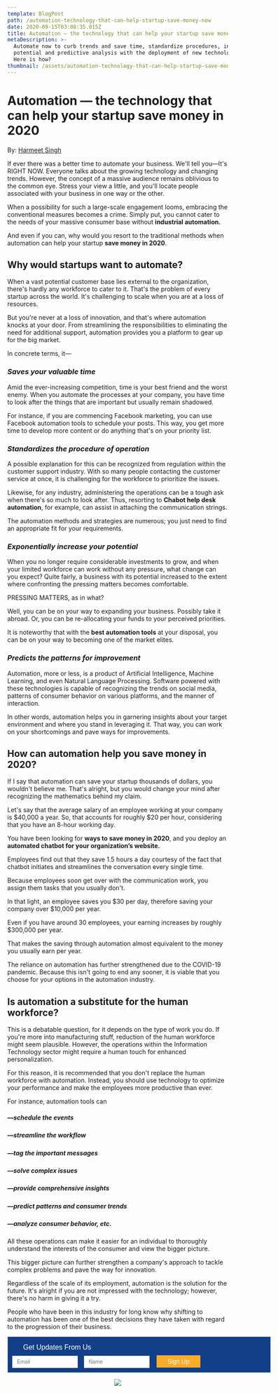 ```yaml
---
template: BlogPost
path: /automation-technology-that-can-help-startup-save-money-now
date: 2020-09-15T03:08:35.015Z
title: Automation — the technology that can help your startup save money in 2020
metaDescription: >-
  Automate now to curb trends and save time, standardize procedures, increase
  potential and predictive analysis with the deployment of new technologies.
  Here is how?
thumbnail: /assets/automation-technology-that-can-help-startup-save-money-now.png
---
```

# Automation — the technology that can help your startup save money in 2020

By: [Harmeet Singh](https://www.linkedin.com/in/harmeet-singh-402aa3160)



If ever there was a better time to automate your business. We'll tell you—It's RIGHT NOW. Everyone talks about the growing technology and changing trends. However, the concept of a massive audience remains oblivious to the common eye. Stress your view a little, and you'll locate people associated with your business in one way or the other.

When a possibility for such a large-scale engagement looms, embracing the conventional measures becomes a crime. Simply put, you cannot cater to the needs of your massive consumer base without **industrial automation.**

And even if you can, why would you resort to the traditional methods when automation can help your startup **save money in 2020**.

## **Why would startups want to automate?**

When a vast potential customer base lies external to the organization, there's hardly any workforce to cater to it. That's the problem of every startup across the world. It's challenging to scale when you are at a loss of resources.

But you're never at a loss of innovation, and that's where automation knocks at your door. From streamlining the responsibilities to eliminating the need for additional support, automation provides you a platform to gear up for the big market.

In concrete terms, it—

### ***Saves your valuable time***

Amid the ever-increasing competition, time is your best friend and the worst enemy. When you automate the processes at your company, you have time to look after the things that are important but usually remain shadowed.

For instance, if you are commencing Facebook marketing, you can use Facebook automation tools to schedule your posts. This way, you get more time to develop more content or do anything that's on your priority list.

### ***Standardizes the procedure of operation***

A possible explanation for this can be recognized from regulation within the customer support industry. With so many people contacting the customer service at once, it is challenging for the workforce to prioritize the issues.

Likewise, for any industry, administering the operations can be a tough ask when there's so much to look after. Thus, resorting to **Chabot help desk automation**, for example, can assist in attaching the communication strings.

The automation methods and strategies are numerous; you just need to find an appropriate fit for your requirements.

### ***Exponentially increase your potential***

When you no longer require considerable investments to grow, and when your limited workforce can work without any pressure, what change can you expect? Quite fairly, a business with its potential increased to the extent where confronting the pressing matters becomes comfortable.

PRESSING MATTERS, as in what?

Well, you can be on your way to expanding your business. Possibly take it abroad. Or, you can be re-allocating your funds to your perceived priorities.

It is noteworthy that with the **best automation tools** at your disposal, you can be on your way to becoming one of the market elites.

### ***Predicts the patterns for improvement***

Automation, more or less, is a product of Artificial Intelligence, Machine Learning, and even Natural Language Processing. Software powered with these technologies is capable of recognizing the trends on social media, patterns of consumer behavior on various platforms, and the manner of interaction.

In other words, automation helps you in garnering insights about your target environment and where you stand in leveraging it. That way, you can work on your shortcomings and pave ways for improvements.

## **How can automation help you save money in 2020?**

If I say that automation can save your startup thousands of dollars, you wouldn't believe me. That's alright, but you would change your mind after recognizing the mathematics behind my claim.

Let's say that the average salary of an employee working at your company is $40,000 a year. So, that accounts for roughly $20 per hour, considering that you have an 8-hour working day.

You have been looking for **ways to save money in 2020**, and you deploy an **automated chatbot for your organization’s website.**

Employees find out that they save 1.5 hours a day courtesy of the fact that chatbot initiates and streamlines the conversation every single time.

Because employees soon get over with the communication work, you assign them tasks that you usually don't.

In that light, an employee saves you $30 per day, therefore saving your company over $10,000 per year.

Even if you have around 30 employees, your earning increases by roughly $300,000 per year.

That makes the saving through automation almost equivalent to the money you usually earn per year.

The reliance on automation has further strengthened due to the COVID-19 pandemic. Because this isn't going to end any sooner, it is viable that you choose for your options in the automation industry.

## Is automation a substitute for the human workforce?

This is a debatable question, for it depends on the type of work you do. If you're more into manufacturing stuff, reduction of the human workforce might seem plausible. However, the operations within the Information Technology sector might require a human touch for enhanced personalization.

For this reason, it is recommended that you don't replace the human workforce with automation. Instead, you should use technology to optimize your performance and make the employees more productive than ever.

For instance, automation tools can

##### —schedule the events

##### —streamline the workflow

##### —tag the important messages

##### —solve complex issues

##### —provide comprehensive insights

##### —predict patterns and consumer trends

##### —analyze consumer behavior, etc.

All these operations can make it easier for an individual to thoroughly understand the interests of the consumer and view the bigger picture.

This bigger picture can further strengthen a company's approach to tackle complex problems and pave the way for innovation.

Regardless of the scale of its employment, automation is the solution for the future. It's alright if you are not impressed with the technology; however, there's no harm in giving it a try.

People who have been in this industry for long know why shifting to automation has been one of the best decisions they have taken with regard to the progression of their business.

<!--Zoho Campaigns Web-Optin Form's Header Code Starts Here-->

<script type="text/javascript" src="https://publ.maillist-manage.com/js/optin.min.js" onload="setupSF('sfa3e251e879e810faf1fdd388070fea6dae6364a62834cb22','ZCFORMVIEW',false,'light',false,'0')"></script>

<script type="text/javascript">
	function runOnFormSubmit_sfa3e251e879e810faf1fdd388070fea6dae6364a62834cb22(th){
		/*Before submit, if you want to trigger your event, "include your code here"*/
	};
</script>

<style>
.quick_form_5_css * {
    -webkit-box-sizing: border-box !important;
    -moz-box-sizing: border-box !important;
    box-sizing: border-box !important;
    overflow-wrap: break-word
}
@media only screen and (max-width: 600px) {.quick_form_5_css[name="SIGNUP_BODY"] { width: 100% !important; min-width: 100% !important; margin: 0px auto !important; padding: 0px !important } .SIGNUP_FLD { width: 90% !important; margin: 10px 5% !important; padding: 0px !important } .SIGNUP_FLD input { margin: 0 !important } }
</style>

<!--Zoho Campaigns Web-Optin Form's Header Code Ends Here--><!--Zoho Campaigns Web-Optin Form Starts Here-->

<div id="sfa3e251e879e810faf1fdd388070fea6dae6364a62834cb22" data-type="signupform" style="opacity: 1;">
	<div id="customForm">
		<div class="quick_form_5_css" style="background-color: rgb(18, 63, 135); z-index: 2; font-family: Arial; border: 1px solid rgb(206, 206, 206); overflow: hidden; width: 600px" name="SIGNUP_BODY">
			<div>
				<div style="font-size: 16px; font-family: Arial; font-weight: normal; color: rgb(255, 255, 255); text-align: left; padding: 15px 35px 5px; display: block; box-sizing: border-box; background-color: rgb(18, 63, 135); height: 28px; width: 382px" id="SIGNUP_HEADING">Get Updates From Us</div>
				<div style="position:relative;">
					<div id="Zc_SignupSuccess" style="display:none;position:absolute;margin-left:4%;width:90%;background-color: white; padding: 3px; border: 3px solid rgb(194, 225, 154);  margin-top: 10px;margin-bottom:10px;word-break:break-all">
						<table width="100%" cellpadding="0" cellspacing="0" border="0">
							<tbody>
								<tr>
									<td width="10%">
										<img class="successicon" src="https://publ.maillist-manage.com/images/challangeiconenable.jpg" align="absmiddle">
									</td>
									<td>
										<span id="signupSuccessMsg" style="color: rgb(73, 140, 132); font-family: sans-serif; font-size: 14px;word-break:break-word">&nbsp;&nbsp;Thank you for Signing Up</span>
									</td>
								</tr>
							</tbody>
						</table>
					</div>
				</div>
				<form method="POST" id="zcampaignOptinForm" style="margin: 0px; width: 100%" action="https://maillist-manage.com/weboptin.zc" target="_zcSignup">
					<div style="background-color: rgb(255, 235, 232); padding: 10px; color: rgb(210, 0, 0); font-size: 11px; margin: 20px 10px 0px; border: 1px solid rgb(255, 217, 211); opacity: 1; display: none" id="errorMsgDiv">Please correct the marked field(s) below.</div>
					<div style="position: relative; margin: 15px 0 10px 10px; width: 150px; height: 28px; display: inline-block" class="SIGNUP_FLD">
						<div id="Zc_SignupSuccess" style="position: absolute; width: 87%; background-color: white; padding: 3px; border: 3px solid rgb(194, 225, 154); margin-bottom: 10px; word-break: break-all; opacity: 1; display: none">
							<div style="width: 20px; padding: 5px; display: table-cell">
								<img class="successicon" src="https://campaigns.zoho.com/images/challangeiconenable.jpg" style="width: 20px">
							</div>
							<div style="display: table-cell">
								<span id="signupSuccessMsg" style="color: rgb(73, 140, 132); font-family: sans-serif; font-size: 14px; line-height: 30px; display: block"></span>
							</div>
						</div>
						<input type="text" style="font-size: 12px; border-width: 1px; border-color: rgb(214, 205, 205); border-style: solid; width: 100%; height: 100%; z-index: 4; outline: none; padding: 5px 10px; color: rgb(113, 106, 106); text-align: left; font-family: &quot;Arial&quot;; border-radius: 0px; background-color: rgb(255, 255, 255); box-sizing: border-box" placeholder="Email" changeitem="SIGNUP_FORM_FIELD" name="CONTACT_EMAIL" id="EMBED_FORM_EMAIL_LABEL">
					</div>
					<div style="position: relative; margin: 15px 0 10px 10px; width: 150px; height: 28px; display: inline-block" class="SIGNUP_FLD">
						<input type="text" style="font-size: 12px; border-width: 1px; border-color: rgb(214, 205, 205); border-style: solid; width: 100%; height: 100%; z-index: 4; outline: none; padding: 5px 10px; color: rgb(113, 106, 106); text-align: left; font-family: &quot;Arial&quot;; border-radius: 0px; background-color: rgb(255, 255, 255); box-sizing: border-box" placeholder="Name" changeitem="SIGNUP_FORM_FIELD" name="LASTNAME" id="EMBED_FORM_NAME_LABEL">
					</div>
					<div style="position: relative; width: 100px; height: 28px; margin: 0 0 10px 12px; display: inline-block" class="SIGNUP_FLD">
						<input type="button" style="text-align: center; width: 100%; height: 100%; z-index: 5; border: 0px; color: rgb(255, 255, 255); cursor: pointer; outline: none; font-size: 14px; background-color: rgb(251, 172, 41); border-radius: 1px" name="SIGNUP_SUBMIT_BUTTON" id="zcWebOptin" value="Sign Up">
					</div>
					<input type="hidden" id="fieldBorder" value="">
					<input type="hidden" id="submitType" name="submitType" value="optinCustomView">
					<input type="hidden" id="emailReportId" name="emailReportId" value="">
					<input type="hidden" id="formType" name="formType" value="QuickForm">
					<input type="hidden" name="zx" id="cmpZuid" value="143747f2">
					<input type="hidden" name="zcvers" value="3.0">
					<input type="hidden" name="oldListIds" id="allCheckedListIds" value="">
					<input type="hidden" id="mode" name="mode" value="OptinCreateView">
					<input type="hidden" id="zcld" name="zcld" value="12e8c5ebfb8d359b">
					<input type="hidden" id="document_domain" value="">
					<input type="hidden" id="zc_Url" value="publ.maillist-manage.com">
					<input type="hidden" id="new_optin_response_in" value="0">
					<input type="hidden" id="duplicate_optin_response_in" value="0">
					<input type="hidden" name="zc_trackCode" id="zc_trackCode" value="ZCFORMVIEW">
					<input type="hidden" id="zc_formIx" name="zc_formIx" value="a3e251e879e810faf1fdd388070fea6dae6364a62834cb22">
					<input type="hidden" id="viewFrom" value="URL_ACTION">
					<span style="display: none" id="dt_CONTACT_EMAIL">1,true,6,Contact Email,2</span>
					<span style="display: none" id="dt_FIRSTNAME">1,false,1,First Name,2</span>
					<span style="display: none" id="dt_LASTNAME">1,false,1,Last Name,2</span>
				</form>
			</div>
		</div>
	</div>
	<img src="https://publ.maillist-manage.com/images/spacer.gif" id="refImage" onload="referenceSetter(this)" style="display:none;">
</div>
<input type="hidden" id="signupFormType" value="QuickForm_Horizontal">
<div id="zcOptinOverLay" oncontextmenu="return false" style="display:none;text-align: center; background-color: rgb(0, 0, 0); opacity: 0.5; z-index: 100; position: fixed; width: 100%; top: 0px; left: 0px; height: 988px;"></div>
<div id="zcOptinSuccessPopup" style="display:none;z-index: 9999;width: 800px; height: 40%;top: 84px;position: fixed; left: 26%;background-color: #FFFFFF;border-color: #E6E6E6; border-style: solid; border-width: 1px;  box-shadow: 0 1px 10px #424242;padding: 35px;">
	<span style="position: absolute;top: -16px;right:-14px;z-index:99999;cursor: pointer;" id="closeSuccess">
		<img src="https://publ.maillist-manage.com/images/videoclose.png">
	</span>
	<div id="zcOptinSuccessPanel"></div>
</div>

<!--Zoho Campaigns Web-Optin Form Ends Here-->

<p>

<center><a href="https://www.linkedin.com/in/harmeetwrites/"><img src="https://i.ibb.co/NKNFNVS/harmeet-singh-support-genie-linkedin-profile-400x.png" ></a>
